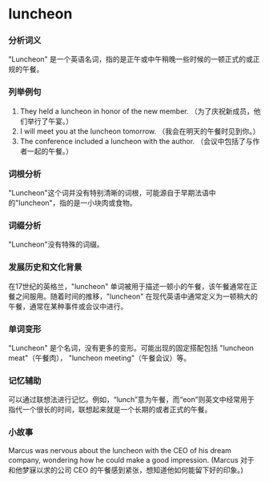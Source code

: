 # luncheon

### 分析词义

  

"Luncheon" 是一个英语名词，指的是正午或中午稍晚一些时候的一顿正式的或正规的午餐。

  

### 列举例句

  

1.  They held a luncheon in honor of the new member. （为了庆祝新成员，他们举行了午宴。）
2.  I will meet you at the luncheon tomorrow. （我会在明天的午餐时见到你。）
3.  The conference included a luncheon with the author. （会议中包括了与作者一起的午餐。）

  

### 词根分析

  

"Luncheon"这个词并没有特别清晰的词根，可能源自于早期法语中的"luncheon"，指的是一小块肉或食物。

  

### 词缀分析

  

"Luncheon"没有特殊的词缀。

  

### 发展历史和文化背景

  

在17世纪的英格兰，"luncheon" 单词被用于描述一顿小的午餐，该午餐通常在正餐之间服用。随着时间的推移，"luncheon" 在现代英语中通常定义为一顿稍大的午餐，通常在某种事件或会议中进行。

  

### 单词变形

  

"Luncheon" 是个名词，没有更多的变形。可能出现的固定搭配包括 "luncheon meat"（午餐肉）， "luncheon meeting"（午餐会议）等。

  

### 记忆辅助

  

可以通过联想法进行记忆。例如，“lunch”意为午餐，而“eon”则英文中经常用于指代一个很长的时间，联想起来就是一个长期的或者正式的午餐。

  

### 小故事

  

Marcus was nervous about the luncheon with the CEO of his dream company, wondering how he could make a good impression. (Marcus 对于和他梦寐以求的公司 CEO 的午餐感到紧张，想知道他如何能留下好的印象。)
